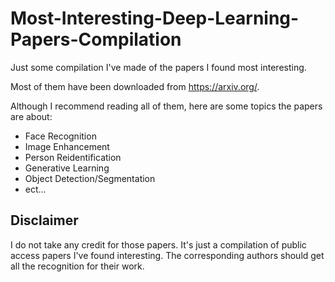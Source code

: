 # Most-Interesting-Deep-Learning-Papers-Compilation
Just some compilation I've made of the papers I found most interesting.

Most of them have been downloaded from  https://arxiv.org/.

Although I recommend reading all of them, here are some topics the papers are about:

- Face Recognition
- Image Enhancement
- Person Reidentification
- Generative Learning
- Object Detection/Segmentation
- ect...




## Disclaimer
I do not take any credit for those papers. It's just a compilation of public access papers I've found interesting. The corresponding authors should get all the recognition for their work.

